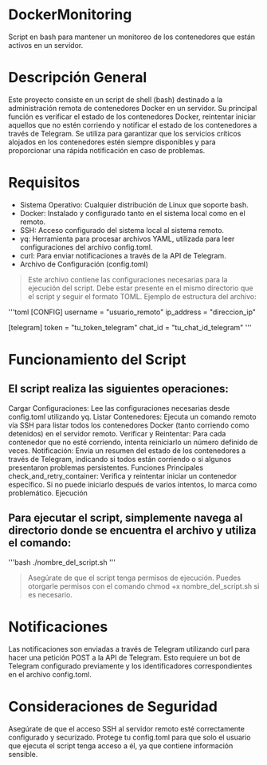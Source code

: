 # DockerMonitoring
Script en bash para mantener un monitoreo de los contenedores que están activos en un servidor. 

# Descripción General

Este proyecto consiste en un script de shell (bash) destinado a la administración remota de contenedores Docker en un servidor. Su principal función es verificar el estado de los contenedores Docker, reintentar iniciar aquellos que no estén corriendo y notificar el estado de los contenedores a través de Telegram. Se utiliza para garantizar que los servicios críticos alojados en los contenedores estén siempre disponibles y para proporcionar una rápida notificación en caso de problemas.

# Requisitos

 - Sistema Operativo: Cualquier distribución de Linux que soporte bash.
 - Docker: Instalado y configurado tanto en el sistema local como en el remoto.
 - SSH: Acceso configurado del sistema local al sistema remoto.
 - yq: Herramienta para procesar archivos YAML, utilizada para leer configuraciones del archivo config.toml.
 - curl: Para enviar notificaciones a través de la API de Telegram.
 - Archivo de Configuración (config.toml)

> Este archivo contiene las configuraciones necesarias para la ejecución del script. Debe estar presente en el mismo directorio que el script y seguir el formato TOML. Ejemplo de estructura del archivo:

'''toml
[CONFIG]
username = "usuario_remoto"
ip_address = "direccion_ip"

[telegram]
token = "tu_token_telegram"
chat_id = "tu_chat_id_telegram"
'''

# Funcionamiento del Script

## El script realiza las siguientes operaciones:

Cargar Configuraciones: Lee las configuraciones necesarias desde config.toml utilizando yq.
Listar Contenedores: Ejecuta un comando remoto vía SSH para listar todos los contenedores Docker (tanto corriendo como detenidos) en el servidor remoto.
Verificar y Reintentar: Para cada contenedor que no esté corriendo, intenta reiniciarlo un número definido de veces.
Notificación: Envía un resumen del estado de los contenedores a través de Telegram, indicando si todos están corriendo o si algunos presentaron problemas persistentes.
Funciones Principales
check_and_retry_container: Verifica y reintentar iniciar un contenedor específico. Si no puede iniciarlo después de varios intentos, lo marca como problemático.
Ejecución

## Para ejecutar el script, simplemente navega al directorio donde se encuentra el archivo y utiliza el comando:

'''bash
./nombre_del_script.sh
'''

> Asegúrate de que el script tenga permisos de ejecución. Puedes otorgarle permisos con el comando chmod +x nombre_del_script.sh si es necesario.

# Notificaciones

Las notificaciones son enviadas a través de Telegram utilizando curl para hacer una petición POST a la API de Telegram. Esto requiere un bot de Telegram configurado previamente y los identificadores correspondientes en el archivo config.toml.

# Consideraciones de Seguridad

Asegúrate de que el acceso SSH al servidor remoto esté correctamente configurado y securizado.
Protege tu config.toml para que solo el usuario que ejecuta el script tenga acceso a él, ya que contiene información sensible.